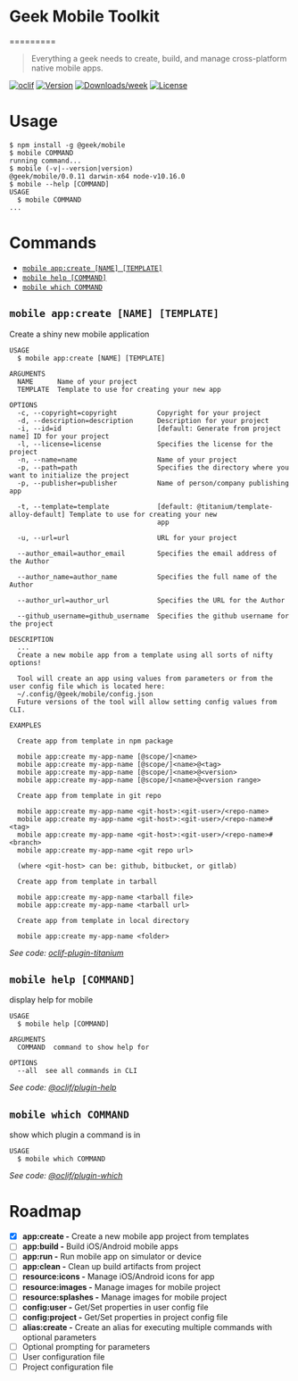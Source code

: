 # Geek Mobile Toolkit
=========
> Everything a geek needs to create, build, and manage cross-platform native mobile apps.


[![oclif](https://img.shields.io/badge/cli-oclif-brightgreen.svg)](https://oclif.io)
[![Version](https://img.shields.io/npm/v/@geek/mobile.svg)](https://npmjs.org/package/@geek/mobile)
[![Downloads/week](https://img.shields.io/npm/dw/@geek/mobile.svg)](https://npmjs.org/package/@geek/mobile)
[![License](https://img.shields.io/npm/l/@geek/mobile.svg)](https://github.com/brentonhouse/geek-mobile/blob/master/package.json)


# Usage
<!-- usage -->
```sh-session
$ npm install -g @geek/mobile
$ mobile COMMAND
running command...
$ mobile (-v|--version|version)
@geek/mobile/0.0.11 darwin-x64 node-v10.16.0
$ mobile --help [COMMAND]
USAGE
  $ mobile COMMAND
...
```
<!-- usagestop -->

# Commands
<!-- commands -->
* [`mobile app:create [NAME] [TEMPLATE]`](#mobile-appcreate-name-template)
* [`mobile help [COMMAND]`](#mobile-help-command)
* [`mobile which COMMAND`](#mobile-which-command)

## `mobile app:create [NAME] [TEMPLATE]`

Create a shiny new mobile application

```
USAGE
  $ mobile app:create [NAME] [TEMPLATE]

ARGUMENTS
  NAME      Name of your project
  TEMPLATE  Template to use for creating your new app

OPTIONS
  -c, --copyright=copyright          Copyright for your project
  -d, --description=description      Description for your project
  -i, --id=id                        [default: Generate from project name] ID for your project
  -l, --license=license              Specifies the license for the project
  -n, --name=name                    Name of your project
  -p, --path=path                    Specifies the directory where you want to initialize the project
  -p, --publisher=publisher          Name of person/company publishing app

  -t, --template=template            [default: @titanium/template-alloy-default] Template to use for creating your new
                                     app

  -u, --url=url                      URL for your project

  --author_email=author_email        Specifies the email address of the Author

  --author_name=author_name          Specifies the full name of the Author

  --author_url=author_url            Specifies the URL for the Author

  --github_username=github_username  Specifies the github username for the project

DESCRIPTION
  ...
  Create a new mobile app from a template using all sorts of nifty options!

  Tool will create an app using values from parameters or from the user config file which is located here:  
  ~/.config/@geek/mobile/config.json
  Future versions of the tool will allow setting config values from CLI.

EXAMPLES

  Create app from template in npm package

  mobile app:create my-app-name [@scope/]<name>
  mobile app:create my-app-name [@scope/]<name>@<tag>
  mobile app:create my-app-name [@scope/]<name>@<version>
  mobile app:create my-app-name [@scope/]<name>@<version range>

  Create app from template in git repo

  mobile app:create my-app-name <git-host>:<git-user>/<repo-name>
  mobile app:create my-app-name <git-host>:<git-user>/<repo-name>#<tag>
  mobile app:create my-app-name <git-host>:<git-user>/<repo-name>#<branch>
  mobile app:create my-app-name <git repo url>

  (where <git-host> can be: github, bitbucket, or gitlab)

  Create app from template in tarball

  mobile app:create my-app-name <tarball file>
  mobile app:create my-app-name <tarball url>

  Create app from template in local directory

  mobile app:create my-app-name <folder>
```

_See code: [oclif-plugin-titanium](https://github.com/brentonhouse/oclif-plugin-titanium/blob/v0.0.10/src/commands/app/create.js)_

## `mobile help [COMMAND]`

display help for mobile

```
USAGE
  $ mobile help [COMMAND]

ARGUMENTS
  COMMAND  command to show help for

OPTIONS
  --all  see all commands in CLI
```

_See code: [@oclif/plugin-help](https://github.com/oclif/plugin-help/blob/v2.2.0/src/commands/help.ts)_

## `mobile which COMMAND`

show which plugin a command is in

```
USAGE
  $ mobile which COMMAND
```

_See code: [@oclif/plugin-which](https://github.com/oclif/plugin-which/blob/v1.0.3/src/commands/which.ts)_
<!-- commandsstop -->

# Roadmap

- [x] **app:create -** Create a new mobile app project from templates
- [ ] **app:build -** Build iOS/Android mobile apps
- [ ] **app:run -** Run mobile app on simulator or device
- [ ] **app:clean -** Clean up build artifacts from project
- [ ] **resource:icons -** Manage iOS/Android icons for app
- [ ] **resource:images -** Manage images for mobile project
- [ ] **resource:splashes -** Manage images for mobile project
- [ ] **config:user -** Get/Set properties in user config file
- [ ] **config:project -** Get/Set properties in project config file
- [ ] **alias:create -** Create an alias for executing multiple commands with optional parameters
- [ ] Optional prompting for parameters
- [ ] User configuration file
- [ ] Project configuration file
